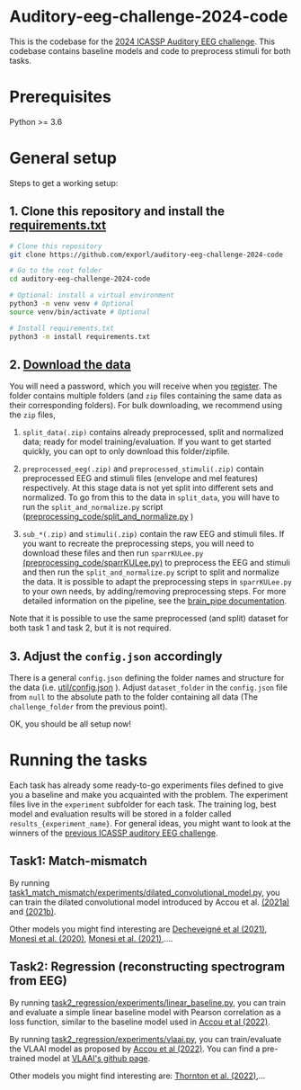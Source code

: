 Auditory-eeg-challenge-2024-code
================================
This is the codebase for the [2024 ICASSP Auditory EEG challenge](https://exporl.github.io/auditory-eeg-challenge-2024).
This codebase contains baseline models and code to preprocess stimuli for both tasks.

# Prerequisites

Python >= 3.6

# General setup

Steps to get a working setup:

## 1. Clone this repository and install the [requirements.txt](requirements.txt)
```bash
# Clone this repository
git clone https://github.com/exporl/auditory-eeg-challenge-2024-code

# Go to the root folder
cd auditory-eeg-challenge-2024-code

# Optional: install a virtual environment
python3 -m venv venv # Optional
source venv/bin/activate # Optional

# Install requirements.txt
python3 -m install requirements.txt
```

## 2. [Download the data](https://homes.esat.kuleuven.be/~lbollens/)

You will need a password, which you will receive when you [register](https://exporl.github.io/auditory-eeg-challenge-2024/registration/).
The folder contains multiple folders (and `zip` files containing the same data as their corresponding folders). For bulk downloading, we recommend using the `zip` files, 

   1. `split_data(.zip)` contains already preprocessed, split and normalized data; ready for model training/evaluation. 
If you want to get started quickly, you can opt to only download this folder/zipfile.

   2. `preprocessed_eeg(.zip)` and `preprocessed_stimuli(.zip)` contain preprocessed EEG and stimuli files (envelope and mel features) respectively.
At this stage data is not yet split into different sets and normalized. To go from this to the data in `split_data`, you will have to run the `split_and_normalize.py` script ([preprocessing_code/split_and_normalize.py](./preprocessing_code/split_and_normalize.py) )

   3. `sub_*(.zip)` and `stimuli(.zip)` contain the raw EEG and stimuli files. 
If you want to recreate the preprocessing steps, you will need to download these files and then run `sparrKULee.py` [(preprocessing_code/sparrKULee.py)](./preprocessing_code/sparrKULee.py) to preprocess the EEG and stimuli and then run the `split_and_normalize.py` script to split and normalize the data.
It is possible to adapt the preprocessing steps in `sparrKULee.py` to your own needs, by adding/removing preprocessing steps. For more detailed information on the pipeline, see the [brain_pipe documentation](https://exporl.github.io/brain_pipe/).


Note that it is possible to use the same preprocessed (and split) dataset for both task 1 and task 2, but it is not required.



## 3. Adjust the `config.json` accordingly

There is a general `config.json` defining the folder names and structure for the data (i.e. [util/config.json](./util/config.json) ).
Adjust `dataset_folder` in the `config.json` file from `null` to the absolute path to the folder containing all data (The `challenge_folder` from the previous point).
  

OK, you should be all setup now!

    

# Running the tasks

Each task has already some ready-to-go experiments files defined to give you a
baseline and make you acquainted with the problem. The experiment files live
in the `experiment` subfolder for each task. The training log,
best model and evaluation results will be stored in a folder called
`results_{experiment_name}`. For general ideas, you might want to look at the winners of the 
[previous ICASSP auditory EEG challenge](https://exporl.github.io/auditory-eeg-challenge-2023).  

## Task1: Match-mismatch
    
By running [task1_match_mismatch/experiments/dilated_convolutional_model.py](./task1_match_mismatch/experiments/dilated_convolutional_model.py),
you can train the dilated convolutional model introduced by Accou et al. [(2021a)](https://doi.org/10.23919/Eusipco47968.2020.9287417) and [(2021b)](https://doi.org/10.1088/1741-2552/ac33e9).

Other models you might find interesting are [Decheveigné et al (2021)](https://www.sciencedirect.com/science/article/pii/S1053811918300338), [Monesi et al. (2020)](https://ieeexplore.ieee.org/abstract/document/9054000), [Monesi et al. (2021)](https://arxiv.org/abs/2106.09622),….



## Task2: Regression (reconstructing spectrogram from EEG)

By running [task2_regression/experiments/linear_baseline.py](./task2_regression/experiments/linear_baseline.py), you can 
train and evaluate a simple linear baseline model with Pearson correlation as a loss function, similar to the baseline model used in [Accou et al (2022)](https://www.biorxiv.org/content/10.1101/2022.09.28.509945).

By running [task2_regression/experiments/vlaai.py](./task2_regression/experiments/vlaai.py), you can train/evaluate
the VLAAI model as proposed by [Accou et al (2022)](https://www.biorxiv.org/content/10.1101/2022.09.28.509945). You can find a pre-trained model at [VLAAI's github page](https://github.com/exporl/vlaai).

Other models you might find interesting are: [Thornton et al. (2022)](https://iopscience.iop.org/article/10.1088/1741-2552/ac7976),...

